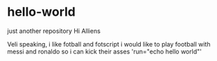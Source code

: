 # hello-world
just another repository
Hi Alliens

Veli speaking, i like fotball and fotscript
i would like to play football with messi and ronaldo so i can kick their asses
'run="echo hello world"'

